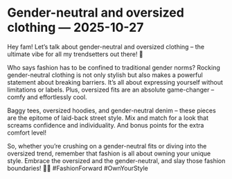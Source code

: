 # Gender-neutral and oversized clothing — 2025-10-27

Hey fam! Let’s talk about gender-neutral and oversized clothing – the ultimate vibe for all my trendsetters out there! 🌟

Who says fashion has to be confined to traditional gender norms? Rocking gender-neutral clothing is not only stylish but also makes a powerful statement about breaking barriers. It’s all about expressing yourself without limitations or labels. Plus, oversized fits are an absolute game-changer – comfy and effortlessly cool. 

Baggy tees, oversized hoodies, and gender-neutral denim – these pieces are the epitome of laid-back street style. Mix and match for a look that screams confidence and individuality. And bonus points for the extra comfort level! 

So, whether you’re crushing on a gender-neutral fits or diving into the oversized trend, remember that fashion is all about owning your unique style. Embrace the oversized and the gender-neutral, and slay those fashion boundaries! 💅🔥 #FashionForward #OwnYourStyle
